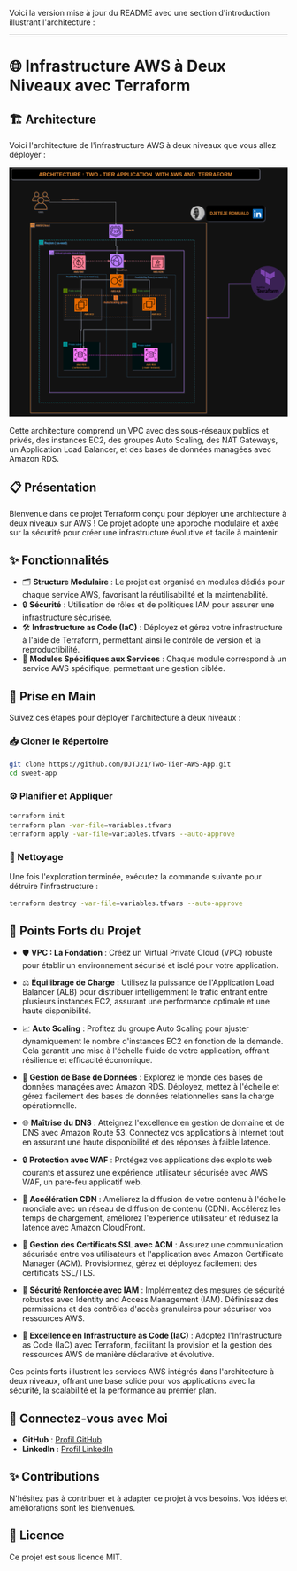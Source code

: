 Voici la version mise à jour du README avec une section d'introduction illustrant l'architecture :

---

# 🌐 Infrastructure AWS à Deux Niveaux avec Terraform

## 🏗️ Architecture

Voici l'architecture de l'infrastructure AWS à deux niveaux que vous allez déployer :

![Architecture AWS à Deux Niveaux](assets/two-tier-aws-app.png)

Cette architecture comprend un VPC avec des sous-réseaux publics et privés, des instances EC2, des groupes Auto Scaling, des NAT Gateways, un Application Load Balancer, et des bases de données managées avec Amazon RDS.

## 📋 Présentation

Bienvenue dans ce projet Terraform conçu pour déployer une architecture à deux niveaux sur AWS ! Ce projet adopte une approche modulaire et axée sur la sécurité pour créer une infrastructure évolutive et facile à maintenir.

## ✨ Fonctionnalités

- 🗂️ **Structure Modulaire** : Le projet est organisé en modules dédiés pour chaque service AWS, favorisant la réutilisabilité et la maintenabilité.
- 🔒 **Sécurité** : Utilisation de rôles et de politiques IAM pour assurer une infrastructure sécurisée.
- 🛠️ **Infrastructure as Code (IaC)** : Déployez et gérez votre infrastructure à l'aide de Terraform, permettant ainsi le contrôle de version et la reproductibilité.
- 🔧 **Modules Spécifiques aux Services** : Chaque module correspond à un service AWS spécifique, permettant une gestion ciblée.

## 🚀 Prise en Main

Suivez ces étapes pour déployer l'architecture à deux niveaux :

### 📥 Cloner le Répertoire

```bash
git clone https://github.com/DJTJ21/Two-Tier-AWS-App.git
cd sweet-app
```

### ⚙️ Planifier et Appliquer

```bash
terraform init
terraform plan -var-file=variables.tfvars
terraform apply -var-file=variables.tfvars --auto-approve
```

### 🧹 Nettoyage

Une fois l'exploration terminée, exécutez la commande suivante pour détruire l'infrastructure :

```bash
terraform destroy -var-file=variables.tfvars --auto-approve
```

## 🌟 Points Forts du Projet

- 🛡️ **VPC : La Fondation** : Créez un Virtual Private Cloud (VPC) robuste pour établir un environnement sécurisé et isolé pour votre application.
  
- ⚖️ **Équilibrage de Charge** : Utilisez la puissance de l'Application Load Balancer (ALB) pour distribuer intelligemment le trafic entrant entre plusieurs instances EC2, assurant une performance optimale et une haute disponibilité.

- 📈 **Auto Scaling** : Profitez du groupe Auto Scaling pour ajuster dynamiquement le nombre d'instances EC2 en fonction de la demande. Cela garantit une mise à l'échelle fluide de votre application, offrant résilience et efficacité économique.

- 💾 **Gestion de Base de Données** : Explorez le monde des bases de données managées avec Amazon RDS. Déployez, mettez à l'échelle et gérez facilement des bases de données relationnelles sans la charge opérationnelle.

- 🌐 **Maîtrise du DNS** : Atteignez l'excellence en gestion de domaine et de DNS avec Amazon Route 53. Connectez vos applications à Internet tout en assurant une haute disponibilité et des réponses à faible latence.

- 🔒 **Protection avec WAF** : Protégez vos applications des exploits web courants et assurez une expérience utilisateur sécurisée avec AWS WAF, un pare-feu applicatif web.

- 🚀 **Accélération CDN** : Améliorez la diffusion de votre contenu à l'échelle mondiale avec un réseau de diffusion de contenu (CDN). Accélérez les temps de chargement, améliorez l'expérience utilisateur et réduisez la latence avec Amazon CloudFront.

- 🔑 **Gestion des Certificats SSL avec ACM** : Assurez une communication sécurisée entre vos utilisateurs et l'application avec Amazon Certificate Manager (ACM). Provisionnez, gérez et déployez facilement des certificats SSL/TLS.

- 🔐 **Sécurité Renforcée avec IAM** : Implémentez des mesures de sécurité robustes avec Identity and Access Management (IAM). Définissez des permissions et des contrôles d'accès granulaires pour sécuriser vos ressources AWS.

- 📜 **Excellence en Infrastructure as Code (IaC)** : Adoptez l'Infrastructure as Code (IaC) avec Terraform, facilitant la provision et la gestion des ressources AWS de manière déclarative et évolutive.

Ces points forts illustrent les services AWS intégrés dans l'architecture à deux niveaux, offrant une base solide pour vos applications avec la sécurité, la scalabilité et la performance au premier plan.


## 🤝 Connectez-vous avec Moi

- **GitHub** : [Profil GitHub](#https://github.com/DJTJ21)
- **LinkedIn** : [Profil LinkedIn](#www.linkedin.com/in/romuald-djeteje)

## ✨ Contributions

N'hésitez pas à contribuer et à adapter ce projet à vos besoins. Vos idées et améliorations sont les bienvenues.

## 📄 Licence

Ce projet est sous licence MIT.

